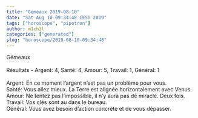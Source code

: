 ```yaml
---
title: "Gémeaux 2019-08-10"
date: "Sat Aug 10 09:34:48 CEST 2019"
tags: ["horoscope", "pipotron"]
author: m1ch3l
categories: ["generated"]
slug: "horoscope/2019-08-10-09:34:48"
---
```


Gémeaux<br>
<br>
Résultats - Argent: 4, Santé: 4, Amour: 5, Travail: 1, Général: 1<br>
<br>
Argent:  En ce moment l’argent n’est pas un problème pour vous. <br>
Santé:   Vous allez mieux. La Terre est alignée horizontalement avec Venus.<br>
Amour:   Ne tentez pas l’impossible, il n’y aura pas de miracle. Deux fois.<br>
Travail: Vos clés sont au dans le bureau. <br>
Général: Vous avez besoin d’action concrète et de vous dépasser.<br>
